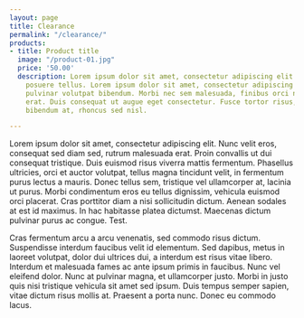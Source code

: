 ```yaml
---
layout: page
title: Clearance
permalink: "/clearance/"
products:
- title: Product title
  image: "/product-01.jpg"
  price: '50.00'
  description: Lorem ipsum dolor sit amet, consectetur adipiscing elit. Quisque a
    posuere tellus. Lorem ipsum dolor sit amet, consectetur adipiscing elit. Donec
    pulvinar volutpat bibendum. Morbi nec sem malesuada, finibus orci non, iaculis
    erat. Duis consequat ut augue eget consectetur. Fusce tortor risus, interdum ac
    bibendum at, rhoncus sed nisl.

---
```

Lorem ipsum dolor sit amet, consectetur adipiscing elit. Nunc velit eros, consequat sed diam sed, rutrum malesuada erat. Proin convallis ut dui consequat tristique. Duis euismod risus viverra mattis fermentum. Phasellus ultricies, orci et auctor volutpat, tellus magna tincidunt velit, in fermentum purus lectus a mauris. Donec tellus sem, tristique vel ullamcorper at, lacinia ut purus. Morbi condimentum eros eu tellus dignissim, vehicula euismod orci placerat. Cras porttitor diam a nisi sollicitudin dictum. Aenean sodales at est id maximus. In hac habitasse platea dictumst. Maecenas dictum pulvinar purus ac congue. Test.

Cras fermentum arcu a arcu venenatis, sed commodo risus dictum. Suspendisse interdum faucibus velit id elementum. Sed dapibus, metus in laoreet volutpat, dolor dui ultrices dui, a interdum est risus vitae libero. Interdum et malesuada fames ac ante ipsum primis in faucibus. Nunc vel eleifend dolor. Nunc at pulvinar magna, et ullamcorper justo. Morbi in justo quis nisi tristique vehicula sit amet sed ipsum. Duis tempus semper sapien, vitae dictum risus mollis at. Praesent a porta nunc. Donec eu commodo lacus.
